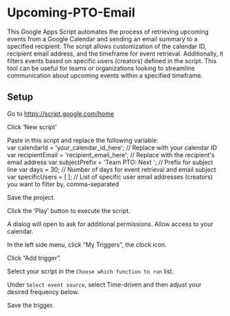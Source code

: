 # Upcoming-PTO-Email
This Google Apps Script automates the process of retrieving upcoming events from a Google Calendar and sending an email summary to a specified recipient. The script allows customization of the calendar ID, recipient email address, and the timeframe for event retrieval. Additionally, it filters events based on specific users (creators) defined in the script. This tool can be useful for teams or organizations looking to streamline communication about upcoming events within a specified timeframe.

## Setup
Go to https://script.google.com/home

Click ‘New script’

Paste in this script and replace the following variable:  
  var calendarId = 'your_calendar_id_here'; // Replace with your calendar ID
  var recipientEmail = 'recipient_email_here'; // Replace with the recipient's email address
  var subjectPrefix = 'Team PTO: Next '; // Prefix for subject line
  var days = 30; // Number of days for event retrieval and email subject
  var specificUsers = [ ]; // List of specific user email addresses (creators) you want to filter by, comma-separated

Save the project.

Click the ‘Play’ button to execute the script.

A dialog will open to ask for additional permissions. Allow access to your calendar.

In the left side menu, click “My Triggers”, the clock icon.

Click “Add trigger”.

Select your script in the `Choose which function to run` list.

Under `Select event source`, select Time-driven and then adjust your desired frequency below.

Save the trigger. 
